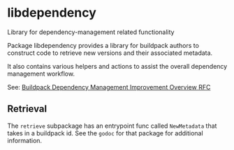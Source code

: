 # libdependency

Library for dependency-management related functionality

Package libdependency provides a library for buildpack authors to construct code to retrieve new versions and their associated metadata.

It also contains various helpers and actions to assist the overall dependency management workflow.

See: [Buildpack Dependency Management Improvement Overview RFC](https://github.com/paketo-buildpacks/rfcs/blob/main/text/dependencies/rfcs/0003-dependency-management-overview.md)

## Retrieval

The `retrieve` subpackage has an entrypoint func called `NewMetadata` that takes in a buildpack id.
See the `godoc` for that package for additional information.
